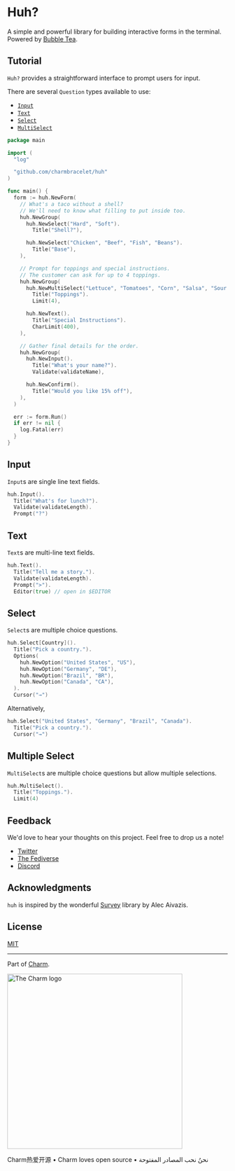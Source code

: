 # Huh?

A simple and powerful library for building interactive forms in the terminal. Powered by [Bubble Tea](https://github.com/charmbracelet/bubbletea).

## Tutorial

`Huh?` provides a straightforward interface to prompt users for input.

There are several `Question` types available to use:
* [`Input`](#input)
* [`Text`](#text)
* [`Select`](#select)
* [`MultiSelect`](#multiple-select)

```go
package main

import (
  "log"

  "github.com/charmbracelet/huh"
)

func main() {
  form := huh.NewForm(
    // What's a taco without a shell?
    // We'll need to know what filling to put inside too.
    huh.NewGroup(
      huh.NewSelect("Hard", "Soft").
        Title("Shell?"),

      huh.NewSelect("Chicken", "Beef", "Fish", "Beans").
        Title("Base"),
    ),

    // Prompt for toppings and special instructions.
    // The customer can ask for up to 4 toppings.
    huh.NewGroup(
      huh.NewMultiSelect("Lettuce", "Tomatoes", "Corn", "Salsa", "Sour Cream", "Cheese").
        Title("Toppings").
        Limit(4),

      huh.NewText().
        Title("Special Instructions").
        CharLimit(400),
    ),

    // Gather final details for the order.
    huh.NewGroup(
      huh.NewInput().
        Title("What's your name?").
        Validate(validateName),

      huh.NewConfirm().
        Title("Would you like 15% off"),
    ),
  )

  err := form.Run()
  if err != nil {
    log.Fatal(err)
  }
}
```

## Input

`Input`s are single line text fields.

```go
huh.Input().
  Title("What's for lunch?").
  Validate(validateLength).
  Prompt("?")
```

## Text

`Text`s are multi-line text fields.

```go
huh.Text().
  Title("Tell me a story.").
  Validate(validateLength).
  Prompt(">").
  Editor(true) // open in $EDITOR
```

## Select

`Select`s are multiple choice questions.

```go
huh.Select[Country]().
  Title("Pick a country.").
  Options(
    huh.NewOption("United States", "US"),
    huh.NewOption("Germany", "DE"),
    huh.NewOption("Brazil", "BR"),
    huh.NewOption("Canada", "CA"),
  ).
  Cursor("→")
```

Alternatively,

```go
huh.Select("United States", "Germany", "Brazil", "Canada").
  Title("Pick a country.").
  Cursor("→")
```

## Multiple Select

`MultiSelect`s are multiple choice questions but allow multiple selections.

```go
huh.MultiSelect().
  Title("Toppings.").
  Limit(4)
```


## Feedback

We'd love to hear your thoughts on this project. Feel free to drop us a note!

* [Twitter](https://twitter.com/charmcli)
* [The Fediverse](https://mastodon.social/@charmcli)
* [Discord](https://charm.sh/chat)

## Acknowledgments

`huh` is inspired by the wonderful [Survey][survey] library by Alec Aivazis.

[survey]: https://github.com/AlecAivazis/survey

## License

[MIT](https://github.com/charmbracelet/bubbletea/raw/master/LICENSE)

***

Part of [Charm](https://charm.sh).

<a href="https://charm.sh/"><img alt="The Charm logo" src="https://stuff.charm.sh/charm-badge.jpg" width="400"></a>

Charm热爱开源 • Charm loves open source • نحنُ نحب المصادر المفتوحة
